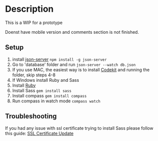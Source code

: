 # Description
This is a WIP for a prototype

Doenst have mobile version and comments section is not finished.

## Setup
1. install [json-server](https://github.com/typicode/json-server) `npm install -g json-server`
2. Go to 'database' folder and run `json-server --watch db.json`
3. If you use MAC, the easiest way is to install [Codekit](https://codekitapp.com/) and running the folder, skip steps 4-8
4. If Windows install Ruby and Sass
5. Install [Ruby](http://rubyinstaller.org/downloads/)
6. Install Sass `gem install sass`
7. Install compass `gem install compass`
8. Run compass in watch mode `compass watch`


## Troubleshooting
If you had any issue with ssl certificate trying to install Sass please follow this guide: [SSL Certificate Update](http://guides.rubygems.org/ssl-certificate-update/)
